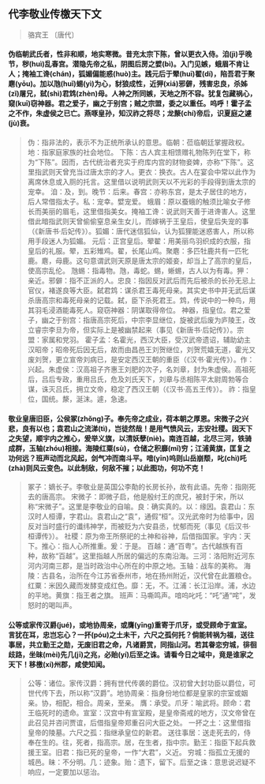## 代李敬业传檄天下文
> 骆宾王 〔唐代〕

#### 伪临朝武氏者，性非和顺，地实寒微。昔充太宗下陈，曾以更衣入侍。洎(jì)乎晚节，秽(huì)乱春宫。潜隐先帝之私，阴图后房之嬖(bì)。入门见嫉，蛾眉不肯让人；掩袖工谗(chán)，狐媚偏能惑(huò)主。践元后于翚(huī)翟(dí)，陷吾君于聚麀(yōu)。加以虺(huǐ)蜴(yì)为心，豺狼成性，近狎(xiá)邪僻，残害忠良，杀姊(zǐ)屠兄，弑(shì)君鸩(zhèn)母。人神之所同嫉，天地之所不容。犹复包藏祸心，窥(kuī)窃神器。君之爱子，幽之于别宫；贼之宗盟，委之以重任。呜呼！霍子孟之不作，朱虚侯之已亡。燕啄皇孙，知汉祚之将尽；龙漦(chí)帝后，识夏庭之遽(jù)衰。
> 伪：指非法的，表示不为正统所承认的意思。临朝：莅临朝廷掌握政权。地：指家庭家族的社会地位。
> 下陈：古人宾主相馈赠礼物陈列在堂下，称为“下陈”。因而，古代统治者充实于府库内宫的财物妾婢，亦称“下陈”。这里指武则天曾充当过唐太宗的才人。更衣：换衣。古人在宴会中常以此作为离席休息或入厕的托言。这里借以说明武则天以不光彩的手段得到唐太宗的宠幸。
> 洎：及，到。晚节：后来。春宫：亦称东宫，是太子居住的地方，后人常借指太子。私：宠幸。嬖宠爱。
> 蛾眉：原以蚕蛾的触须比喻女子修长而美丽的眉毛，这里借指美女。掩袖工谗：说武则天善于进谗害人。这里借此暗指武则天曾偷偷窒息亲生女儿，而嫁祸于王皇后，使皇后失宠的事（《新唐书·后妃传》）。狐媚：唐代迷信狐仙，认为狐狸能迷惑害人，所以称用手段迷人为狐媚。
> 元后：正宫皇后。翚翟：用美丽鸟羽织成的衣服，指皇后的礼服。翚，五彩雉鸡。翟，长尾山鸡。聚麀：多匹牡鹿共有一匹牝鹿。麀，母鹿。这句意谓武则天原是唐太宗的姬妾，却当上了高宗的皇后，使高宗乱伦。
> 虺蜴：指毒物。虺，毒蛇。蜴，蜥蜴，古人以为有毒。狎：亲近。邪僻：指不正派的人。忠良：指因反对武后而先后被杀的长孙无忌上官仪，褚遂良等大臣。弑君鸩：谋杀君王毒死母亲。其实史书中并无武后谋杀唐高宗和毒死母亲的记载。弑，臣下杀死君王。鸩，传说中的一种鸟，用其羽毛浸酒能毒死人。窥窃神器：阴谋取得帝位。
> 神器，指皇位。君之爱子，幽之于别宫：指唐高宗死后，中宗李显继位，旋被武后废为庐陵王，改立睿宗李旦为帝，但实际上是被幽禁起来（事见《新唐书·后妃传》）。宗盟：家属和党羽。
> 霍子孟：名霍光，西汉大臣，受汉武帝遗诏，辅助幼主汉昭帝；昭帝死后因无后，故而由昌邑王刘贺继位，刘贺荒嬉无道，霍光又废刘贺，更立宣帝刘病已，是安定西汉王朝的重臣（《汉书·霍光传》）。作：兴起。朱虚侯：汉高祖子齐惠王刘肥的次子，名刘章，封为朱虚侯。高祖死后，吕后专政，重用吕氏，危及刘氏天下，刘章与丞相陈平太尉周勃等合谋，诛灭吕氏，拥立文帝，稳定了西汉王朝（《汉书·高五王传》）。
> 祚：指皇位，国统。漦，涎沫。遽，急速。

#### 敬业皇唐旧臣，公侯冢(zhǒng)子。奉先帝之成业，荷本朝之厚恩。宋微子之兴悲，良有以也；袁君山之流涕(tì)，岂徒然哉！是用气愤风云，志安社稷。因天下之失望，顺宇内之推心，爰举义旗，以清妖孽(niè)。南连百越，北尽三河，铁骑成群，玉轴(zhóu)相接。海陵红粟(sù)，仓储之积靡(mǐ)穷；江浦黄旗，匡复之功何远？班声动而北风起，剑气冲而南斗平。喑(yīn)呜则山岳崩颓，叱(chì)吒(zhà)则风云变色。以此制敌，何敌不摧；以此图功，何功不克！
> 冢子：嫡长子。李敬业是英国公李勣的长房长孙，故有此语。先帝：指刚死去的唐高宗。
> 宋微子：即微子启，他是殷纣王的庶兄，被封于宋，所以称“宋微子”。这里是李敬业的自喻。良：确实真的。以：缘因。袁君山：东汉时人桓谭，字君山。袁君山之“袁”，通假“桓”。汉光武帝时为给事中，因反对当时盛行的谶纬神学，而被贬为六安县丞，忧郁而死（事见《后汉书·桓谭传》）。
> 社稷：原为帝王所祭祀的土神和谷神，后借指国家。宇内：天下。推心：指人心所推重。爰：于是。
> 百越：通“百粤”。古代越族有百种，故称“百越”。这里指越人所居的偏远的东南沿海。三河：洛阳附近河东河内河南三郡，是当时政治中心所在的中原之地。玉轴：战车的美称。
> 海陵：古县名，治所在今江苏省泰州市，地在扬州附近，汉代曾在此置粮仓。红粟：米因久藏而发酵变成红色。靡：无，不。江浦：长江沿岸。浦，水边的平地。黄旗：指王者之旗。
> 班声：马嘶鸣声。喑呜叱吒：“吒”通“咤”，发怒时的喝叫声。

#### 公等或家传汉爵(jué)，或地协周亲，或膺(yīng)重寄于爪牙，或受顾命于宣室。言犹在耳，忠岂忘心？一抔(póu)之土未干，六尺之孤何托？倘能转祸为福，送往事居，共立勤王之勋，无废旧君之命，凡诸爵赏，同指山河。若其眷恋穷城，徘徊歧路，坐昧(mèi)先几(jī)之兆，必贻(yí)后至之诛。请看今日之域中，竟是谁家之天下！移檄(xí)州郡，咸使知闻。
> 公等：诸位。家传汉爵：拥有世代传袭的爵位。汉初曾大封功臣以爵位，可世代传下去，所以称“汉爵”。地协周亲：指身份地位都是皇家的宗室或姻亲。协，相配，相合。周亲，至亲。
> 膺：承受。爪牙：喻武将。顾命：君王临死时的遗命。宣室：汉宫中有宣室殿，是皇帝斋戒的地方，汉文帝曾在此召见并咨问贾谊，后借指皇帝郑重召问大臣之处。
> 一抔之土：这里借指皇帝的陵墓。六尺之孤：指继承皇位的新君。
> 送往事居：送走死去的，侍奉在生的。往，死者，指高宗。居，在生者，指中宗。勤王：指臣下起兵救援王室。旧君：指已死的皇帝，一作“大君”，义近。
> 穷城：指孤立无援的城邑。昧：不分明。几：迹象。贻：遗下，留下。后至之诛：意思说迟疑不响应，一定要加以惩治。

